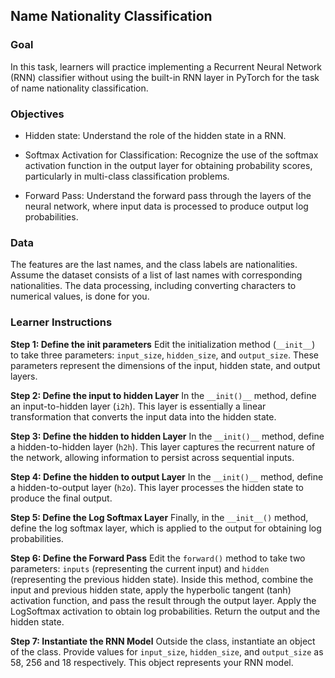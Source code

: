 ## Name Nationality Classification

### Goal

In this task, learners will practice implementing a Recurrent Neural Network (RNN) classifier without using the built-in RNN layer in PyTorch for the task of name nationality classification.

### Objectives

- Hidden state: Understand the role of the hidden state in a RNN.

- Softmax Activation for Classification: Recognize the use of the softmax activation function in the output layer for obtaining probability scores, particularly in multi-class classification problems.

- Forward Pass: Understand the forward pass through the layers of the neural network, where input data is processed to produce output log probabilities.

### Data

The features are the last names, and the class labels are nationalities. Assume the dataset consists of a list of last names with corresponding nationalities. The data processing, including converting characters to numerical values, is done for you.

### Learner Instructions

**Step 1: Define the init parameters**
Edit the initialization method (`__init__`) to take three parameters: `input_size`, `hidden_size`, and `output_size`. These parameters represent the dimensions of the input, hidden state, and output layers.

**Step 2: Define the input to hidden Layer**
In the `__init()__` method, define an input-to-hidden layer (`i2h`). This layer is essentially a linear transformation that converts the input data into the hidden state.

**Step 3: Define the hidden to hidden Layer**
In the `__init()__` method, define a hidden-to-hidden layer (`h2h`). This layer captures the recurrent nature of the network, allowing information to persist across sequential inputs.

**Step 4: Define the hidden to output Layer**
In the `__init()__` method, define a hidden-to-output layer (`h2o`). This layer processes the hidden state to produce the final output.

**Step 5: Define the Log Softmax Layer**
Finally, in the `__init__()` method, define the log softmax layer, which is applied to the output for obtaining log probabilities.

**Step 6: Define the Forward Pass**
Edit the `forward()` method to take two parameters: `inputs` (representing the current input) and `hidden` (representing the previous hidden state). Inside this method, combine the input and previous hidden state, apply the hyperbolic tangent (tanh) activation function, and pass the result through the output layer. Apply the LogSoftmax activation to obtain log probabilities. Return the output and the hidden state.

**Step 7: Instantiate the RNN Model**
Outside the class, instantiate an object of the class. Provide values for `input_size`, `hidden_size`, and `output_size` as 58, 256 and 18 respectively. This object represents your RNN model.
